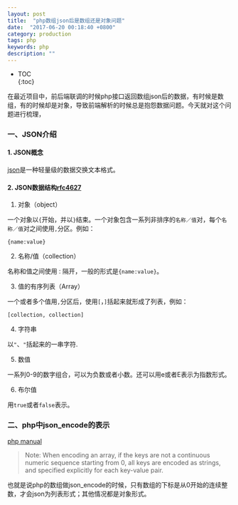 ```yaml
---
layout: post
title:  "php数组json后是数组还是对象问题"
date:  "2017-06-20 00:18:40 +0800"
category: production
tags: php
keywords: php
description: ""
---
```


* TOC  
{:toc}  

在最近项目中，前后端联调的时候php接口返回数组json后的数据，有时候是数组，有的时候却是对象，导致前端解析的时候总是抱怨数据问题。今天就对这个问题进行梳理，

### 一、JSON介绍

#### 1. JSON概念
[json](https://zh.wikipedia.org/wiki/JSON)是一种轻量级的数据交换文本格式。

#### 2. JSON数据结构[rfc4627](http://www.ietf.org/rfc/rfc4627.txt)

1. 对象（object）

一个对象以`{`开始，并以`}`结束。一个对象包含一系列非排序的`名称／值`对，每个`名称／值`对之间使用`,`分区。例如：  

```
{name:value}
```

2. 名称/值（collection）

名称和值之间使用`：`隔开，一般的形式是`{name:value}`。

3. 值的有序列表（Array）

一个或者多个值用`,`分区后，使用`[`，`]`括起来就形成了列表，例如：

```
[collection, collection]
```

4. 字符串

以`"`、`"`括起来的一串字符.

5. 数值

一系列0-9的数字组合，可以为负数或者小数。还可以用e或者E表示为指数形式。

6. 布尔值

用`true`或者`false`表示。

### 二、php中json_encode的表示

[php manual](http://www.php.net/manual/en/function.json-encode.php)  
> Note: When encoding an array, if the keys are not a continuous numeric sequence starting from 0, all keys are encoded as strings, and specified explicitly for each key-value pair.

也就是说php的数组做json_encode的时候，只有数组的下标是从0开始的连续整数，才会json为列表形式；其他情况都是对象形式。	


